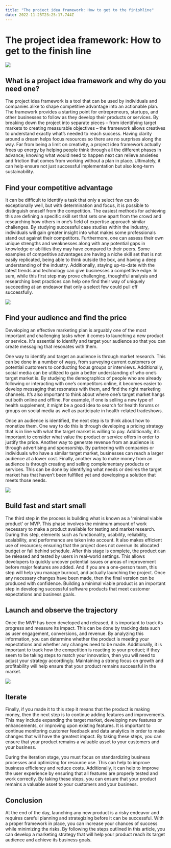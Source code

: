 ```yaml
---
title: "The project idea framework: How to get to the finishline"
date: 2022-11-25T23:25:17.744Z
---
```

# The project idea framework: How to get to the finish line

![](/img/office-space.png)

## What is a project idea framework and why do you need one?

The project idea framework is a tool that can be used by individuals and companies alike to shape competitive advantage into an actionable plan. The framework provides a starting point for entrepreneurs, startups, and other businesses to follow as they develop their products or services. By breaking down the project into separate pieces – from identifying target markets to creating measurable objectives – the framework allows creatives to understand exactly what’s needed to reach success. Having clarity around a dream helps focus resources so there are no surprises along the way. Far from being a limit on creativity, a project idea framework actually frees up energy by helping people think through all the different phases in advance; knowing what would need to happen next can relieve anxieties and friction that comes from working without a plan in place. Ultimately, it can help ensure not just successful implementation but also long-term sustainability.

## Find your competitive advantage

It can be difficult to identify a task that only a select few can do exceptionally well, but with determination and focus, it is possible to distinguish oneself from the competition. The easiest methods for achieving this are defining a specific skill set that sets one apart from the crowd and researching how others in one’s field of expertise approach similar challenges. By studying successful case studies within the industry, individuals will gain greater insight into what makes some professionals stand out against their competitors. Furthermore, one can assess their own unique strengths and weaknesses along with any potential gaps in knowledge or abilities they may have compared to their peers. Some examples of competitive advantages are having a niche skill set that is not easily replicated, being able to think outside the box, and having a deep understanding of the industry. Additionally, staying up-to-date with the latest trends and technology can give businesses a competitive edge. In sum, while this first step may prove challenging, thoughtful analysis and researching best practices can help one find their way of uniquely succeeding at an endeavor that only a select few could pull off successfully.

![](/img/3887343708_an_illustration_of_a_two_person_job_interview.png)

## Find your audience and find the price

Developing an effective marketing plan is arguably one of the most important and challenging tasks when it comes to launching a new product or service. It's essential to identify and target your audience so that you can create messaging that resonates with them.

One way to identify and target an audience is through market research. This can be done in a number of ways, from surveying current customers or potential customers to conducting focus groups or interviews. Additionally, social media can be utilized to gain a better understanding of who one’s target market is. By studying the demographics of people who are already following or interacting with one’s competitors online, it becomes easier to develop messaging that resonates with them, and find the right marketing channels. It’s also important to think about where one’s target market hangs out both online and offline. For example, if one is selling a new type of health supplement, it might be a good idea to search for health forums or groups on social media as well as participate in health-related tradeshows.

Once an audience is identified, the next step is to think about how to monetize them. One way to do this is through developing a pricing strategy that is in line with what the target market is willing to pay. Additionally, it’s important to consider what value the product or service offers in order to justify the price. Another way to generate revenue from an audience is through advertising and sponsorship. By partnering with companies or individuals who have a similar target market, businesses can reach a larger audience at a lower cost. Finally, another way to make money from an audience is through creating and selling complementary products or services. This can be done by identifying what needs or desires the target market has that haven’t been fulfilled yet and developing a solution that meets those needs.

![](/img/2487472938_a_modern_vector_illustration_of_a_developer_building_a_website.png)

## Build fast and start small

The third step in the process is building what is known as a 'minimal viable product' or MVP. This phase involves the minimum amount of work necessary to make a product available for testing and market research. During this step, elements such as functionality, usability, reliability, scalability, and performance are taken into account. It also makes efficient use of resources; ensuring that the project does not overrun its allocated budget or fall behind schedule. After this stage is complete, the product can be released and tested by users in real-world settings. This allows developers to quickly uncover potential issues or areas of improvement before major features are added. And if you are a one-person team, this step will help you manage burnout, and actually launching the project. Once any necessary changes have been made, then the final version can be produced with confidence. Building a minimal viable product is an important step in developing successful software products that meet customer expectations and business goals.

## Launch and observe the trajectory

Once the MVP has been developed and released, it is important to track its progress and measure its impact. This can be done by tracking data such as user engagement, conversions, and revenue. By analyzing this information, you can determine whether the product is meeting your expectations and whether any changes need to be made. Additionally, it is important to track how the competition is reacting to your product; if they seem to be taking steps to match your innovation, then you will need to adjust your strategy accordingly. Maintaining a strong focus on growth and profitability will help ensure that your product remains successful in the market.

![](/img/2566863090_an_illustration_of_a_person_at_a_computer_thinking_about_money.png)

## Iterate

Finally, if you made it to this step it means that the product is making money, then the next step is to continue adding features and improvements. This may include expanding the target market, developing new features or enhancements, or improving upon existing features. It is important to continue monitoring customer feedback and data analytics in order to make changes that will have the greatest impact. By taking these steps, you can ensure that your product remains a valuable asset to your customers and your business.

During the iteration stage, you must focus on standardizing business processes and optimizing for resource use. This can help to improve business efficiency and reduce costs. Additionally, it can help to improve the user experience by ensuring that all features are properly tested and work correctly. By taking these steps, you can ensure that your product remains a valuable asset to your customers and your business.

## Conclusion

At the end of the day, launching any new product is a risky endeavor and requires careful planning and strategizing before it can be successful. With a proper framework in place, you can increase your chances of success while minimizing the risks. By following the steps outlined in this article, you can develop a marketing strategy that will help your product reach its target audience and achieve its business goals.